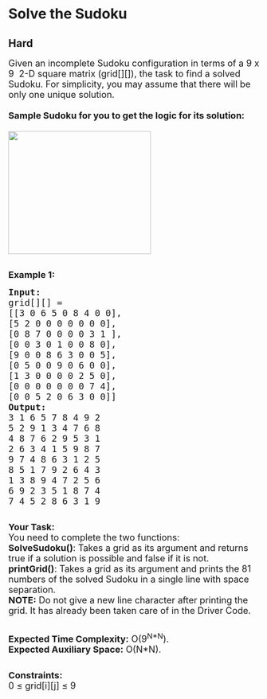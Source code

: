 # Solve the Sudoku
## Hard
<div class="problems_problem_content__Xm_eO"><p><span style="font-size:18px">Given an&nbsp;incomplete Sudoku&nbsp;configuration in terms of a 9 x 9 &nbsp;2-D square matrix (grid[][]), the task to find a solved Sudoku. For simplicity, you may assume&nbsp;that there will be only one unique solution.<br>
<br>
<strong>Sample Sudoku for you to get the logic for its solution:</strong><br>
<br>
<img alt="" src="https://contribute.geeksforgeeks.org/wp-content/uploads/sudoku.png" style="height:247px; width:286px" naptha_cursor="text"></span></p>

<p><br>
<strong><span style="font-size:18px">Example 1:</span></strong></p>

<pre><strong><span style="font-size:18px">Input:
</span></strong><span style="font-size:18px">grid[][] = 
[[3 0 6 5 0 8 4 0 0],
[5 2 0 0 0 0 0 0 0],
[0 8 7 0 0 0 0 3 1 ],</span>
<span style="font-size:18px">[0 0 3 0 1 0 0 8 0],
[9 0 0 8 6 3 0 0 5],
[0 5 0 0 9 0 6 0 0],
[1 3 0 0 0 0 2 5 0],
[0 0 0 0 0 0 0 7 4],
[0 0 5 2 0 6 3 0 0]]
<strong>Output:
</strong>3 1 6 5 7 8 4 9 2
5 2 9 1 3 4 7 6 8
4 8 7 6 2 9 5 3 1
2 6 3 4 1 5 9 8 7
9 7 4 8 6 3 1 2 5
8 5 1 7 9 2 6 4 3
1 3 8 9 4 7 2 5 6
6 9 2 3 5 1 8 7 4
7 4 5 2 8 6 3 1 9
</span></pre>

<p><br>
<span style="font-size:18px"><strong>Your Task:</strong><br>
You need to complete the two functions:<br>
<strong>SolveSudoku()</strong>: Takes a grid as its argument and returns true if a solution is possible and false if it is not.<br>
<strong>printGrid()</strong>: Takes a grid as its argument and prints the 81 numbers of the solved Sudoku in a single line with space separation.<br>
<strong>NOTE:</strong> Do not give a new line character after printing the grid. It has already been taken care of in the Driver Code.</span></p>

<p><br>
<span style="font-size:18px"><strong>Expected Time Complexity:</strong>&nbsp;O(9<sup>N*N</sup>).<br>
<strong>Expected Auxiliary Space:</strong>&nbsp;O(N*N).</span></p>

<p><br>
<span style="font-size:18px"><strong>Constraints:</strong><br>
0 ≤ grid[i][j] ≤ 9</span></p>
</div>